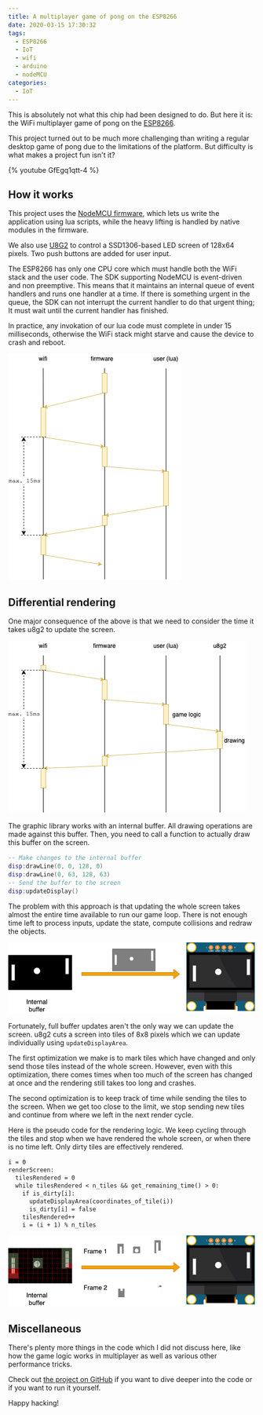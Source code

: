 ```yaml
---
title: A multiplayer game of pong on the ESP8266
date: 2020-03-15 17:30:32
tags:
  - ESP8266
  - IoT
  - wifi
  - arduino
  - nodeMCU
categories:
  - IoT
---
```


This is absolutely not what this chip had been designed to do. But here it is: the WiFi multiplayer game of pong on the [ESP8266](https://code.hmil.fr/2018/07/ultimate-esp8266-guide/).

<!-- more -->

This project turned out to be much more challenging than writing a regular desktop game of pong due to the limitations of the platform. But difficulty is what makes a project fun isn't it?

{% youtube GfEgq1qtt-4 %}

## How it works

This project uses the [NodeMCU firmware](https://github.com/nodemcu/nodemcu-firmware/), which lets us write the application using lua scripts, while the heavy lifting is handled by native modules in the firmware.

We also use [U8G2](https://github.com/olikraus/u8g2) to control a SSD1306-based LED screen of 128x64 pixels. Two push buttons are added for user input.

The ESP8266 has only one CPU core which must handle both the WiFi stack and the user code. The SDK supporting NodeMCU is event-driven and non preemptive. This means that it maintains an internal queue of event handlers and runs one handler at a time. If there is something urgent in the queue, the SDK can not interrupt the current handler to do that urgent thing; It must wait until the current handler has finished.

In practice, any invokation of our lua code must complete in under 15 milliseconds, otherwise the WiFi stack might starve and cause the device to crash and reboot.

![Simplified view of time sharing in the NodeMCU framework. The WiFi stack needs to obtain the CPU every 15 milliseconds.](/assets/espong/nodemcu-timing.png)

## Differential rendering

One major consequence of the above is that we need to consider the time it takes u8g2 to update the screen.

![Timing diagram accounting for the time it takes to send data to the screen](/assets/espong/u8g2-timing.png)

The graphic library works with an internal buffer. All drawing operations are made against this buffer. Then, you need to call a function to actually draw this buffer on the screen.

```lua
-- Make changes to the internal buffer
disp:drawLine(0, 0, 128, 0)
disp:drawLine(0, 63, 128, 63)
-- Send the buffer to the screen
disp:updateDisplay()
```

The problem with this approach is that updating the whole screen takes almost the entire time available to run our game loop. There is not enough time left to process inputs, update the state, compute collisions and redraw the objects.

![The entire frame buffer is sent to the screen](/assets/espong/u8g2-full.png)


Fortunately, full buffer updates aren't the only way we can update the screen. u8g2 cuts a screen into tiles of 8x8 pixels which we can update individually using `updateDisplayArea`.

The first optimization we make is to mark tiles which have changed and only send those tiles instead of the whole screen.
However, even with this optimization, there comes times when too much of the screen has changed at once and the rendering still takes too long and crashes.

The second optimization is to keep track of time while sending the tiles to the screen. When we get too close to the limit, we stop sending new tiles and continue from where we left in the next render cycle.

Here is the pseudo code for the rendering logic. We keep cycling through the tiles and stop when we have rendered the whole screen, or when there is no time left. Only dirty tiles are effectively rendered.

```
i = 0
renderScreen:
  tilesRendered = 0
  while tilesRendered < n_tiles && get_remaining_time() > 0:
    if is_dirty[i]:
      updateDisplayArea(coordinates_of_tile(i))
      is_dirty[i] = false
    tilesRendered++
    i = (i + 1) % n_tiles
```

![Dirty areas of the screen are marked. There was just enough time left in the first frame to send the green tiles. Red tiles were saved for the next frame.](/assets/espong/u8g2-partial.png)


## Miscellaneous

There's plenty more things in the code which I did not discuss here, like how the game logic works in multiplayer as well as various other performance tricks. 

Check out [the project on GitHub](https://github.com/hmil/espong) if you want to dive deeper into the code or if you want to run it yourself.

Happy hacking!
